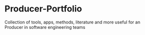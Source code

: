 # Producer-Portfolio
Collection of tools, apps, methods, literature and more useful for an Producer in software engineering teams
